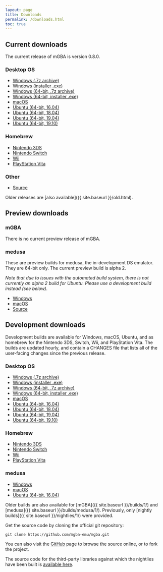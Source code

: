 ```yaml
---
layout: page
title: Downloads
permalink: /downloads.html
toc: true
---
```


Current downloads
-----------------

The current release of mGBA is version 0.8.0.

### Desktop OS
* [Windows (.7z archive)](https://github.com/mgba-emu/mgba/releases/download/0.8.0/mGBA-0.8.0-win32.7z)
* [Windows (installer .exe)](https://github.com/mgba-emu/mgba/releases/download/0.8.0/mGBA-0.8.0-win32-installer.exe)
* [Windows (64-bit, .7z archive)](https://github.com/mgba-emu/mgba/releases/download/0.8.0/mGBA-0.8.0-win64.7z)
* [Windows (64-bit, installer .exe)](https://github.com/mgba-emu/mgba/releases/download/0.8.0/mGBA-0.8.0-win64-installer.exe)
* [macOS](https://github.com/mgba-emu/mgba/releases/download/0.8.0/mGBA-0.8.0-osx.tar.xz)
* [Ubuntu (64-bit, 16.04)](https://github.com/mgba-emu/mgba/releases/download/0.8.0/mGBA-0.8.0-ubuntu64-xenial.tar.xz)
* [Ubuntu (64-bit, 18.04)](https://github.com/mgba-emu/mgba/releases/download/0.8.0/mGBA-0.8.0-ubuntu64-bionic.tar.xz)
* [Ubuntu (64-bit, 19.04)](https://github.com/mgba-emu/mgba/releases/download/0.8.0/mGBA-0.8.0-ubuntu64-disco.tar.xz)
* [Ubuntu (64-bit, 19.10)](https://github.com/mgba-emu/mgba/releases/download/0.8.0/mGBA-0.8.0-ubuntu64-eoan.tar.xz)

### Homebrew
* [Nintendo 3DS](https://github.com/mgba-emu/mgba/releases/download/0.8.0/mGBA-0.8.0-3ds.7z)
* [Nintendo Switch](https://github.com/mgba-emu/mgba/releases/download/0.8.0/mGBA-0.8.0-switch.7z)
* [Wii](https://github.com/mgba-emu/mgba/releases/download/0.8.0/mGBA-0.8.0-wii.7z)
* [PlayStation Vita](https://github.com/mgba-emu/mgba/releases/download/0.8.0/mGBA-0.8.0-vita.7z)

### Other
* [Source](https://github.com/mgba-emu/mgba/archive/0.8.0.tar.gz)

Older releases are [also available]({{ site.baseurl }}/old.html).

Preview downloads
-----------------

### mGBA

There is no current preview release of mGBA.

### medusa

These are preview builds for medusa, the in-development DS emulator. They are 64-bit only. The current preview build is alpha 2.

_Note that due to issues with the automated build system, there is not currently an alpha 2 build for Ubuntu.
Please use a development build instead (see below)._

* [Windows](https://github.com/mgba-emu/mgba/releases/download/medusa-a2/medusa-a2-win64.7z)
* [macOS](https://github.com/mgba-emu/mgba/releases/download/medusa-a2/medusa-a2-osx.tar.xz)
* [Source](https://github.com/mgba-emu/mgba/archive/medusa-a2.tar.gz)

Development downloads
---------------------

Development builds are available for Windows, macOS, Ubuntu, and as homebrew for the Nintendo 3DS, Switch, Wii, and PlayStation Vita.
The builds are updated hourly, and contain a CHANGES file that lists all of the user-facing changes since the previous release.

### Desktop OS
* [Windows (.7z archive)](https://s3.amazonaws.com/mgba/mGBA-build-latest-win32.7z)
* [Windows (installer .exe)](https://s3.amazonaws.com/mgba/mGBA-build-installer-latest-win32.exe)
* [Windows (64-bit, .7z archive)](https://s3.amazonaws.com/mgba/mGBA-build-latest-win64.7z)
* [Windows (64-bit, installer .exe)](https://s3.amazonaws.com/mgba/mGBA-build-installer-latest-win64.exe)
* [macOS](https://s3.amazonaws.com/mgba/mGBA-build-latest-osx.tar.xz)
* [Ubuntu (64-bit, 16.04)](https://s3.amazonaws.com/mgba/mGBA-build-latest-ubuntu64-xenial.tar.xz)
* [Ubuntu (64-bit, 18.04)](https://s3.amazonaws.com/mgba/mGBA-build-latest-ubuntu64-bionic.tar.xz)
* [Ubuntu (64-bit, 19.04)](https://s3.amazonaws.com/mgba/mGBA-build-latest-ubuntu64-disco.tar.xz)
* [Ubuntu (64-bit, 19.10)](https://s3.amazonaws.com/mgba/mGBA-build-latest-ubuntu64-eoan.tar.xz)

### Homebrew
* [Nintendo 3DS](https://s3.amazonaws.com/mgba/mGBA-build-latest-3ds.7z)
* [Nintendo Switch](https://s3.amazonaws.com/mgba/mGBA-build-latest-switch.7z)
* [Wii](https://s3.amazonaws.com/mgba/mGBA-build-latest-wii.7z)
* [PlayStation Vita](https://s3.amazonaws.com/mgba/mGBA-build-latest-vita.7z)

### medusa
* [Windows](https://s3.amazonaws.com/mgba/medusa-build-latest-win64.7z)
* [macOS](https://s3.amazonaws.com/mgba/medusa-build-latest-osx.tar.xz)
* [Ubuntu (64-bit, 16.04)](https://s3.amazonaws.com/mgba/medusa-build-latest-ubuntu64-xenial.tar.xz)

Older builds are also available for [mGBA]({{ site.baseurl }}/builds/1/) and [medusa]({{ site.baseurl }}/builds/medusa/1/).
Previously, only [nightly builds]({{ site.baseurl }}/nightlies/1/) were provided.

Get the source code by cloning the official git repository:

    git clone https://github.com/mgba-emu/mgba.git

You can also visit the [GitHub](https://github.com/mgba-emu/mgba/) page to browse the source online, or to fork the project.

The source code for the third-party libraries against which the nightlies have been built is [available here](https://github.com/mgba-emu/dependencies).
